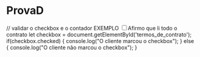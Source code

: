# ProvaD
// validar o checkbox e o contador
EXEMPLO
<input type="checkbox" id="termos_de_contrato"><label for="termos_de_contrato">Afirmo que li todo o contrato</label>
let checkbox = document.getElementById('termos_de_contrato');
if(checkbox.checked) {
    console.log("O cliente marcou o checkbox");
} else {
    console.log("O cliente não marcou o checkbox");
}

